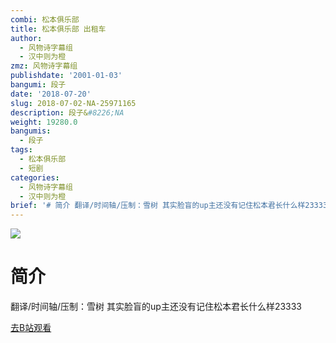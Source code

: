 ```yaml
---
combi: 松本俱乐部
title: 松本俱乐部 出租车
author:
  - 风物诗字幕组
  - 汉中则为橙
zmz: 风物诗字幕组
publishdate: '2001-01-03'
bangumi: 段子
date: '2018-07-20'
slug: 2018-07-02-NA-25971165
description: 段子&#8226;NA
weight: 19280.0
bangumis:
  - 段子
tags:
  - 松本俱乐部
  - 短剧
categories:
  - 风物诗字幕组
  - 汉中则为橙
brief: '# 简介 翻译/时间轴/压制：雪树 其实脸盲的up主还没有记住松本君长什么样23333'
---
```

![](https://i.imgur.com/TKegDAK.jpg)
# 简介  
翻译/时间轴/压制：雪树
其实脸盲的up主还没有记住松本君长什么样23333  

[去B站观看](https://www.bilibili.com/video/av25971165/)
 
